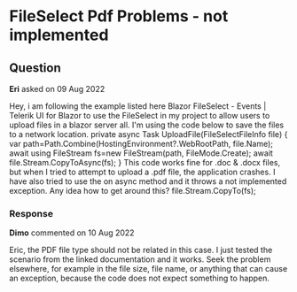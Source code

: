 # FileSelect Pdf Problems - not implemented

## Question

**Eri** asked on 09 Aug 2022

Hey, i am following the example listed here Blazor FileSelect - Events | Telerik UI for Blazor to use the FileSelect in my project to allow users to upload files in a blazor server all. I'm using the code below to save the files to a network location. private async Task UploadFile(FileSelectFileInfo file)
{
var path=Path.Combine(HostingEnvironment?.WebRootPath, file.Name);
await using FileStream fs=new FileStream(path, FileMode.Create);
await file.Stream.CopyToAsync(fs);
} This code works fine for .doc & .docx files, but when I tried to attempt to upload a .pdf file, the application crashes. I have also tried to use the on async method and it throws a not implemented exception. Any idea how to get around this? file.Stream.CopyTo(fs);

### Response

**Dimo** commented on 10 Aug 2022

Eric, the PDF file type should not be related in this case. I just tested the scenario from the linked documentation and it works. Seek the problem elsewhere, for example in the file size, file name, or anything that can cause an exception, because the code does not expect something to happen.
